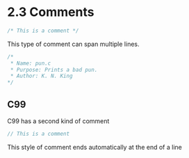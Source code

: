 # 2.3 Comments

```c
/* This is a comment */
```

This type of comment can span multiple lines.

```c
/*
 * Name: pun.c
 * Purpose: Prints a bad pun.
 * Author: K. N. King
*/
```

## C99

C99 has a second kind of comment

```c
// This is a comment
```

This style of comment ends automatically at the end of a line
